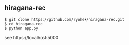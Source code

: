 ## hiragana-rec
```
$ git clone https://github.com/ryohek/hiragana-rec.git
$ cd hiragana-rec
$ python app.py
```
see https://localhost:5000 